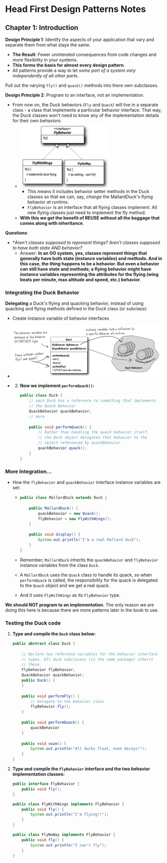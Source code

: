 # Head First Design Patterns Notes

## Chapter 1: Introduction

**Design Principle 1**: Identify the aspects of your application that vary and separate them from what stays the same.

- **The Result**: Fewer unintended consequences from code changes and more flexibility in your systems.
- **This forms the basis for almost every design pattern**.
- All patterns provide a way to let *some part of a system vary independently of all other parts*.

Pull out the varying `fly()` and `quack()` methods into there own subclasses.

**Design Principle 2**: Program to an interface, not an implementation.

- From now on, the Duck behaviors (`Fly` and `Quack`) will live in a separate class - a class that implements a particular behavior interface. That way, the Duck classes won't need to know any of the implementation details for their own behaviors:
  - ![behavior interface](./behavior-interface-ch1.png)
    - This means it includes behavior setter methods in the Duck classes so that we can, say, *change* the MallardDuck's flying behavior *at runtime*.
    - `FlyBehavior` is an interface that all flying classes implement. All new flying classes just need to implement the fly method.
  - **With this we get the benefit of REUSE without all the baggage that comes along with inheritance**.

**Questions**:

- **Aren't classes supposed to represent *things*? *Aren't classes supposed to have both state AND behavior?**
  - Answer: **In an OO system, yes, classes represent things that generally have both state (instance variables) and methods. And in this case, the *thing* happens to be a behavior. But even a behavior can still have state and methods; a flying behavior might have instance variables representing the attributes for the flying (wing beats per minute, max altitude and speed, etc.) behavior**.



### Integrating the Duck Behavior

**Delegating** a Duck's flying and quacking behavior, instead of using quacking and flying methods defined in the Duck class (or subclass):

- Create instance variable of behavior interfaces
- ![delegating](./delegating-duck.png)

- 2. **Now we implement `performQuack()`:**

     ```java
     public class Duck {
         // each Duck has a reference to something that implements
         // the Quack Behavior
         QuackBehavior quackBehavior;
         // more
         
         public void performQuack() {
             // Rather than handling the quack behavior itself,
             // the Duck object delegates that behavior to the
             // object referenced by quackBehavior
             quackBehavior.quack();
         }
     }
     ```



### More Integration...

- How the `flyBehavior` and `quackBehavior` interface instance variables are set:

  - ```java
    public class MallardDuck extends Duck {
        
        public MallardDuck() {
        	quackBehavior = new Quack();
        	flyBehavior = new FlyWithWings();
        }
        
        public void display() {
            System.out.println("I'm a real Mallard duck");
        }
    }
    ```

  - Remember, `MallardDuck` inherits the `quackBehavior` and `flyBehavior` instance variables from the class `Duck`.

  - A `MallardDuck` uses the `Quack` class to handle its quack, so when `performQuack` is called, the responsibility for the quack is delegated to the `Quack` object and we get a real quack.

  - And it uses `FlyWithWings` as its `FlyBehavior` type.

**We should NOT program to an implementation**. The only reason we are doing this here is because there are more patterns later in the book to use.



### Testing the Duck code

1. **Type and compile the `Duck` class below:**

   ```java
   public abstract class Duck {
       
       // Declare two reference variables for the behavior interface
       // types. All duck subclasses (in the same package) inherit
       // these.
       Flybehavior flyBehavior;
       QuackBehavior quackBehavior;
       public Duck() {
       }
       
       public void performFly() {
           // Delegate to the behavior class
           flyBehavior.fly();
       }
       
       public void performQuack() {
           quackBehavior
       }
       
       public void swim() {
           System.out.println("All ducks float, even decoys!");
       }
   }
   ```

2. **Type and compile the `FlyBehavior` interface and the two behavior implementation classes:**

   ```java
   public interface FlyBehavior {
       public void fly();
   }
   ```

   ```java
   public class FlyWithWings implements FlyBehavior {
       public void fly() {
           System.out.println("I'm flying!!");
       }
   }
   ```

   ```java
   public class FlyNoWay implements FlyBehavior {
       public void fly() {
           System.out.println("I can't fly");
       }
   }
   ```

   
